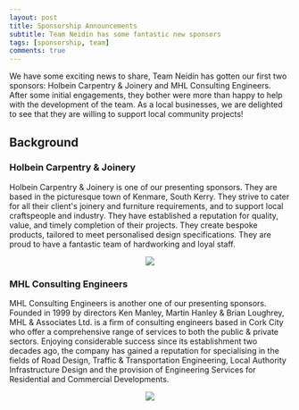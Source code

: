 ```yaml
---
layout: post
title: Sponsorship Announcements
subtitle: Team Neidín has some fantastic new sponsors
tags: [sponsorship, team]
comments: true
---
```


We have some exciting news to share, Team Neidín has gotten our first two sponsors: Holbein Carpentry & Joinery and MHL Consulting Engineers. After some initial engagements, they bother were more than happy to help with the development of the team. As a local businesses, we are delighted to see that they are willing to support local community projects!

## Background

### Holbein Carpentry & Joinery

Holbein Carpentry & Joinery is one of our presenting sponsors. They are based in the picturesque town of Kenmare, South Kerry. They strive to cater for all their client's joinery and furniture requirements, and to support local craftspeople and industry. They have established a reputation for quality, value, and timely completion of their projects. They create bespoke products, tailored to meet personalised design specifications. They are proud to have a fantastic team of hardworking and loyal staff.

<center>
    <img src="https://www.kenmare.ie/contentFiles/productImages/Large/Holbein.png"/>
</center>

### MHL Consulting Engineers

MHL Consulting Engineers is another one of our presenting sponsors. Founded in 1999 by directors Ken Manley, Martin Hanley & Brian Loughrey, MHL & Associates Ltd. is a firm of consulting engineers based in Cork City who offer a comprehensive range of services to both the public & private sectors. Enjoying considerable success since its establishment two decades ago, the company has gained a reputation for specialising in the fields of Road Design, Traffic & Transportation Engineering, Local Authority Infrastructure Design and the provision of Engineering Services for Residential and Commercial Developments.

<center>
    <img src="https://acei.ie/ws-content/uploads/logo-mhl.gif"/>
</center>
